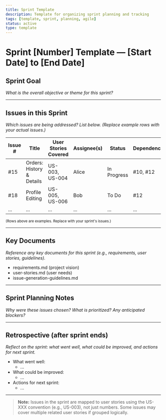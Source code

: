 ```yaml
---
title: Sprint Template
description: Template for organizing sprint planning and tracking
tags: [template, sprint, planning, agile]
status: active
type: template
---
```


# Sprint [Number] Template — [Start Date] to [End Date]

## Sprint Goal
_What is the overall objective or theme for this sprint?_

---

## Issues in this Sprint
_Which issues are being addressed? List below. (Replace example rows with your actual issues.)_

| Issue # | Title                       | User Stories Covered     | Assignee(s) | Status      | Dependencies        |
|---------|-----------------------------|-------------------------|-------------|-------------|---------------------|
| #15     | Orders: History & Details   | US-003, US-004          | Alice       | In Progress | #10, #12           |
| #18     | Profile Editing             | US-005, US-006          | Bob         | To Do       | #12                |
| ...     | ...                         | ...                     | ...         | ...         | ...                |
<small>(Rows above are examples. Replace with your sprint's issues.)</small>

---

## Key Documents
_Reference any key documents for this sprint (e.g., requirements, user stories, guidelines)._

- requirements.md (project vision)
- user-stories.md (user needs)
- issue-generation-guidelines.md

---

## Sprint Planning Notes
_Why were these issues chosen? What is prioritized? Any anticipated blockers?_

---

## Retrospective (after sprint ends)
_Reflect on the sprint: what went well, what could be improved, and actions for next sprint._

- What went well:
    - ...
- What could be improved:
    - ...
- Actions for next sprint:
    - ...

---

> **Note:** Issues in the sprint are mapped to user stories using the US-XXX convention (e.g., US-003), not just numbers. Some issues may cover multiple related user stories if grouped logically.
